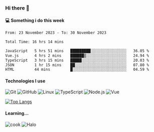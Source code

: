 ### Hi there 👋

#### 💻 Something i do this week

<!--START_SECTION:waka-->

```txt
From: 23 November 2023 - To: 30 November 2023

Total Time: 16 hrs 14 mins

JavaScript   5 hrs 51 mins   █████████░░░░░░░░░░░░░░░░   36.05 %
Vue.js       4 hrs 2 mins    ██████▒░░░░░░░░░░░░░░░░░░   24.94 %
TypeScript   3 hrs 15 mins   █████░░░░░░░░░░░░░░░░░░░░   20.03 %
JSON         1 hr 15 mins    ██░░░░░░░░░░░░░░░░░░░░░░░   07.80 %
HTML         44 mins         █░░░░░░░░░░░░░░░░░░░░░░░░   04.59 %
```

<!--END_SECTION:waka-->


#### Technologies I use
![Git](https://img.shields.io/badge/-Git-222222?style=flat&logo=git&logoColor=F05032)
![GitHub](https://img.shields.io/badge/-GitHub-181717?style=flat&logo=github)
![Linux](https://img.shields.io/badge/-Linux-222222?style=flat&logo=linux&logoColor=FCC624)
![TypeScript](https://img.shields.io/badge/-TypeScript-000000?style=flat&logo=typescript)
![Node.js](https://img.shields.io/badge/-Node.js-222222?style=flat&logo=node.js&logoColor=339933)
![Vue](https://img.shields.io/badge/-Vue-222222?style=flat&logo=Vue.js&logoColor=4FC08D)

[![Top Langs](https://github-readme-stats.vercel.app/api/top-langs/?username=GodlessLiu&layout=compact)](https://github.com/anuraghazra/github-readme-stats)
#### Learning...
![cook](https://img.shields.io/badge/cook-v0.0.0-yellow.svg)
![Halo](https://img.shields.io/badge/Halo-v2.9.0-blue.svg)
